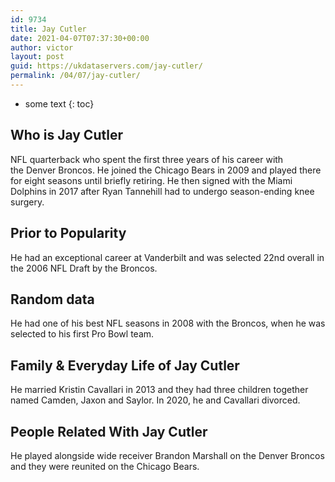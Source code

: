 ```yaml
---
id: 9734
title: Jay Cutler
date: 2021-04-07T07:37:30+00:00
author: victor
layout: post
guid: https://ukdataservers.com/jay-cutler/
permalink: /04/07/jay-cutler/
---
```


* some text
{: toc}


## Who is Jay Cutler



NFL quarterback who spent the first three years of his career with the Denver Broncos. He joined the Chicago Bears in 2009 and played there for eight seasons until briefly retiring. He then signed with the Miami Dolphins in 2017 after Ryan Tannehill had to undergo season-ending knee surgery.

                
                
                
## Prior to Popularity



He had an exceptional career at Vanderbilt and was selected 22nd overall in the 2006 NFL Draft by the Broncos. 

                
                
                
## Random data



He had one of his best NFL seasons in 2008 with the Broncos, when he was selected to his first Pro Bowl team. 

                
                
                
## Family & Everyday Life of Jay Cutler



He married Kristin Cavallari in 2013 and they had three children together named Camden, Jaxon and Saylor. In 2020, he and Cavallari divorced. 

                
                
                
## People Related With Jay Cutler



He played alongside wide receiver Brandon Marshall on the Denver Broncos and they were reunited on the Chicago Bears. 

                
              
            
          
          
          